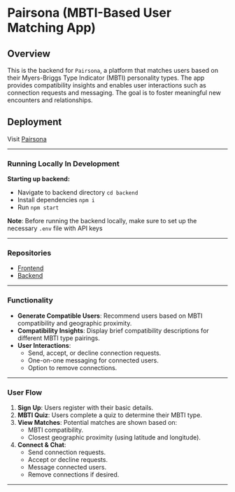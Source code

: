 # Pairsona (MBTI-Based User Matching App)

## Overview

This is the backend for `Pairsona`, a platform that matches users based on their Myers-Briggs Type Indicator (MBTI) personality types. The app provides compatibility insights and enables user interactions such as connection requests and messaging. The goal is to foster meaningful new encounters and relationships.

## Deployment

Visit [Pairsona](https://pairsona.onrender.com)

---

### **Running Locally In Development**

**Starting up backend:**

- Navigate to backend directory `cd backend`
- Install dependencies `npm i`
- Run `npm start`

**Note**: Before running the backend locally, make sure to set up the necessary `.env` file with API keys

---

### **Repositories**

- [Frontend](https://github.com/jensuki/Pairsona-frontend)
- [Backend](https://github.com/jensuki/Pairsona-backend)
 
---

### **Functionality**

- **Generate Compatible Users**: Recommend users based on MBTI compatibility and geographic proximity.
- **Compatibility Insights**: Display brief compatibility descriptions for different MBTI type pairings.
- **User Interactions**:
  - Send, accept, or decline connection requests.
  - One-on-one messaging for connected users.
  - Option to remove connections.

---

### **User Flow**

1. **Sign Up**: Users register with their basic details.
2. **MBTI Quiz**: Users complete a quiz to determine their MBTI type.
3. **View Matches**: Potential matches are shown based on:
   - MBTI compatibility.
   - Closest geographic proximity (using latitude and longitude).
4. **Connect & Chat**:
   - Send connection requests.
   - Accept or decline requests.
   - Message connected users.
   - Remove connections if desired.

---


